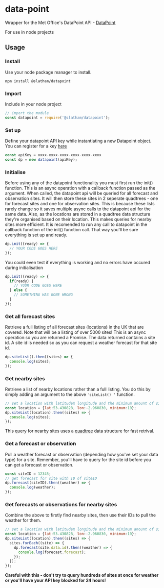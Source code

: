 # data-point
Wrapper for the Met Office's DataPoint API - [DataPoint](https://www.metoffice.gov.uk/datapoint)

For use in node projects

## Usage

### Install
Use your node package manager to install.
```
npm install @slatham/datapoint
```

### Import
Include in your node project
```javascript
// import the module
const datapoint = require('@slatham/datapoint');
```
### Set up
Define your datapoint API key while instantiating a new Datapoint object.  You can register for a key [here](https://register.metoffice.gov.uk/WaveRegistrationClient/public/register.do?service=datapoint)
```javascript
const apiKey = xxxx-xxxx-xxxx-xxxx-xxxx-xxxx
const dp = new datapoint(apiKey);
```

### Initialise
Before using any of the datapoint functionality you must first run the init() function.  This is an async operation with a callback function passed as the argument.  When called, the datapoint api will be queried for all forecast and observation sites.  It will then store these sites in 2 seperate quadtrees - one for forecast sites and one for observation sites.  This is because these lists rarely change so it saves multiple async calls to the datapoint api for the same data.  Also, as the locations are stored in a quadtree data structure they're organised based on their location.  This makes queries for nearby sites more efficient.  It is recomended to run any call to datapoint in the callback function of the init() function call.  That way you'll be sure everything is set up and ready. 
```javascript
dp.init((ready) => {
  // YOUR CODE GOES HERE
});
```
You could even test if everything is working and no errors have occured during initialisation
```javascript
dp.init((ready) => {
  if(ready) {
    // YOUR CODE GOES HERE
  } else {
    // SOMETHING HAS GONE WRONG
  }
});
````

### Get all forecast sites
Retrieve a full listing of all forecast sites (locations) in the UK that are covered.  Note that will be a listing of over 5000 sites!  This is an async operation so you are returned a Promise.  The data returned contains a site id.  A site id is needed so as you can request a weather forecast for that site id.
```javascript
dp.siteList().then((sites) => {
  console.log(sites);
});
```

### Get nearby sites
Retrieve a list of nearby locations rather than a full listing.  You do this by simply adding an argument to the above ```'siteList() '``` function.
```javascript
// set a location with latitudem longitude and the minimum amount of sites you want back from the query
const location = {lat:53.430828, lon:-2.960830, minimum:10};
dp.siteList(location).then((sites) => {
  console.log(sites);
});
```
This query for nearby sites uses a [quadtree](https://github.com/slatham/quadtree) data structure for fast retrival.   

### Get a forecast or observation
Pull a weather forecast or observation (depending how you've set your data type) for a site.  Remember, you'll have to query for the site id before you can get a forecast or observation.
```javascript
const siteID = 12345;
// get forecast for site with ID of siteID
dp.forecast(siteID).then((weather) => {
  console.log(weather);
});
```

### Get forecasts or observations for nearby sites
Combine the above to firstly find nearby sites, then use their IDs to pull the weather for them.
```javascript
// set a location with latitudem longitude and the minimum amount of sites you want back from the query
const location = {lat:53.430828, lon:-2.960830, minimum:10};
dp.siteList(location).then((sites) => {
  sites.forEach((site) => {
    dp.forecast(site.data.id).then((weather) => {
      console.log(forecast.forecast);
    });
  });
});
```
__Careful with this - don't try to query hundreds of sites at once for weather or you'll have your API key blocked for 24 hours!__
